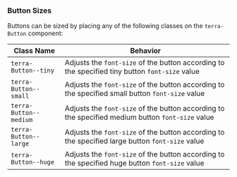 ### Button Sizes

Buttons can be sized by placing any of the following classes on the `terra-Button` component:

| Class Name              | Behavior                                                                                         |
|-------------------------|--------------------------------------------------------------------------------------------------|
| `terra-Button--tiny`    | Adjusts the `font-size` of the button according to the specified tiny button `font-size` value   |
| `terra-Button--small`   | Adjusts the `font-size` of the button according to the specified small button `font-size` value  |
| `terra-Button--medium`  | Adjusts the `font-size` of the button according to the specified medium button `font-size` value |
| `terra-Button--large`   | Adjusts the `font-size` of the button according to the specified large button `font-size` value  |
| `terra-Button--huge`    | Adjusts the `font-size` of the button according to the specified huge button `font-size` value   |
